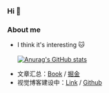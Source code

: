 ### Hi 👋 
### About me

* I think it's interesting 🐱 <br/> <br/>
[![Anurag's GitHub stats](https://github-readme-stats.vercel.app/api?username=lulu-s&theme=dracula&hide=contribs&count_private=true&show_icons=true&include_all_commits=true)](https://github.com/anuraghazra/github-readme-stats)

<!--
统计所有提交数而不是当年 include_all_commits=true
-->

* 文章汇总：[Book](https://github.com/lulu-s/lulu-book)  / [掘金](https://juejin.cn/user/1732486057178366/posts)
* 视觉博客建设中：[Link](https://lulu-s.github.io/) / [Github](https://github.com/lulu-s/lulu-s.github.io)
<!--
**lulu-s/lulu-s** is a ✨ _special_ ✨ repository because its `README.md` (this file) appears on your GitHub profile.

Here are some ideas to get you started:

- 🔭 I’m currently working on ...
- 🌱 I’m currently learning ...
- 👯 I’m looking to collaborate on ...
- 🤔 I’m looking for help with ...
- 💬 Ask me about ...
- 📫 How to reach me: ...
- 😄 Pronouns: ...
- ⚡ Fun fact: ...
-->
